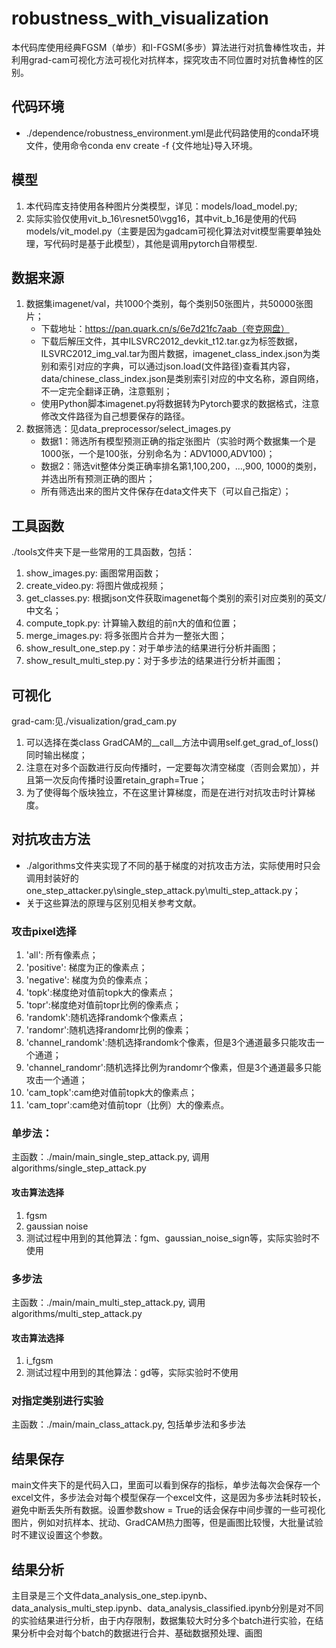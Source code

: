 # robustness_with_visualization
本代码库使用经典FGSM（单步）和I-FGSM(多步）算法进行对抗鲁棒性攻击，并利用grad-cam可视化方法可视化对抗样本，探究攻击不同位置时对抗鲁棒性的区别。

## 代码环境
* ./dependence/robustness_environment.yml是此代码路使用的conda环境文件，使用命令conda env create -f {文件地址}导入环境。

## 模型
1. 本代码库支持使用各种图片分类模型，详见：models/load_model.py;
2. 实际实验仅使用vit_b_16\resnet50\vgg16，其中vit_b_16是使用的代码models/vit_model.py（主要是因为gadcam可视化算法对vit模型需要单独处理，写代码时是基于此模型），其他是调用pytorch自带模型.

## 数据来源
1. 数据集imagenet/val，共1000个类别，每个类别50张图片，共50000张图片；
    * 下载地址：https://pan.quark.cn/s/6e7d21fc7aab（夸克网盘）
    * 下载后解压文件，其中ILSVRC2012_devkit_t12.tar.gz为标签数据，ILSVRC2012_img_val.tar为图片数据，imagenet_class_index.json为类别和索引对应的字典，可以通过json.load(文件路径)查看其内容，data/chinese_class_index.json是类别索引对应的中文名称，源自网络，不一定完全翻译正确，注意甄别；
    * 使用Python脚本imagenet.py将数据转为Pytorch要求的数据格式，注意修改文件路径为自己想要保存的路径。
2. 数据筛选：见data_preprocessor/select_images.py
    * 数据1：筛选所有模型预测正确的指定张图片（实验时两个数据集一个是1000张，一个是100张，分别命名为：ADV1000,ADV100)；
    * 数据2：筛选vit整体分类正确率排名第1,100,200，…,900, 1000的类别，并选出所有预测正确的图片；
    * 所有筛选出来的图片文件保存在data文件夹下（可以自己指定）；
  
## 工具函数
./tools文件夹下是一些常用的工具函数，包括：
1. show_images.py: 画图常用函数；
2. create_video.py: 将图片做成视频；
3. get_classes.py: 根据json文件获取imagenet每个类别的索引对应类别的英文/中文名；
4. compute_topk.py: 计算输入数组的前n大的值和位置；
5. merge_images.py: 将多张图片合并为一整张大图；
6. show_result_one_step.py：对于单步法的结果进行分析并画图；
7. show_result_multi_step.py：对于多步法的结果进行分析并画图；

## 可视化
grad-cam:见./visualization/grad_cam.py
1. 可以选择在类class GradCAM的__call__方法中调用self.get_grad_of_loss()同时输出梯度；
2. 注意在对多个函数进行反向传播时，一定要每次清空梯度（否则会累加），并且第一次反向传播时设置retain_graph=True；
3. 为了使得每个版块独立，不在这里计算梯度，而是在进行对抗攻击时计算梯度。

## 对抗攻击方法
* ./algorithms文件夹实现了不同的基于梯度的对抗攻击方法，实际使用时只会调用封装好的one_step_attacker.py\single_step_attack.py\multi_step_attack.py；
* 关于这些算法的原理与区别见相关参考文献。

### 攻击pixel选择
1. 'all': 所有像素点；
2. 'positive': 梯度为正的像素点；
3. 'negative': 梯度为负的像素点；
4. 'topk':梯度绝对值前topk大的像素点；
5. 'topr':梯度绝对值前topr比例的像素点；
5. 'randomk':随机选择randomk个像素点；
6. 'randomr':随机选择randomr比例的像素；
7. 'channel_randomk':随机选择randomk个像素，但是3个通道最多只能攻击一个通道；
8. 'channel_randomr':随机选择比例为randomr个像素，但是3个通道最多只能攻击一个通道；
9. 'cam_topk':cam绝对值前topk大的像素点；
10. 'cam_topr':cam绝对值前topr（比例）大的像素点。

### 单步法：
主函数：./main/main_single_step_attack.py, 调用algorithms/single_step_attack.py
#### 攻击算法选择
1. fgsm
2. gaussian noise
3. 测试过程中用到的其他算法：fgm、gaussian_noise_sign等，实际实验时不使用

### 多步法
主函数：./main/main_multi_step_attack.py, 调用algorithms/multi_step_attack.py
#### 攻击算法选择
1. i_fgsm
2. 测试过程中用到的其他算法：gd等，实际实验时不使用

### 对指定类别进行实验
主函数：./main/main_class_attack.py, 包括单步法和多步法

## 结果保存
main文件夹下的是代码入口，里面可以看到保存的指标，单步法每次会保存一个excel文件，多步法会对每个模型保存一个excel文件，这是因为多步法耗时较长，避免中断丢失所有数据。设置参数show = True的话会保存中间步骤的一些可视化图片，例如对抗样本、扰动、GradCAM热力图等，但是画图比较慢，大批量试验时不建议设置这个参数。

## 结果分析
主目录是三个文件data_analysis_one_step.ipynb、data_analysis_multi_step.ipynb、data_analysis_classified.ipynb分别是对不同的实验结果进行分析，由于内存限制，数据集较大时分多个batch进行实验，在结果分析中会对每个batch的数据进行合并、基础数据预处理、画图
